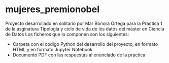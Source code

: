# mujeres_premionobel
Proyecto desarrollado en solitario por Mar Bonora Ortega para la Práctica 1 de la asginatura Tipología y ciclo de vida de los datos del máster en Ciencia de Datos
Los ficheros que lo componen son los siguientes:
- Carpeta con el código Python del desarrollo del proyecto, en formato HTML y en formato Jupyter Notebook
- Documento PDF con las respuestas al enunciado de la práctica
